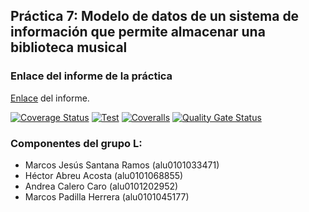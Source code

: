 ## Práctica 7: Modelo de datos de un sistema de información que permite almacenar una biblioteca musical

### Enlace del informe de la práctica
[Enlace](https://ull-esit-inf-dsi-2122.github.io/ull-esit-inf-dsi-21-22-prct07-music-datamodel-grupo_l/) del informe.

[![Coverage Status](https://coveralls.io/repos/github/ULL-ESIT-INF-DSI-2122/ull-esit-inf-dsi-21-22-prct07-music-datamodel-grupo_l/badge.svg?branch=main)](https://coveralls.io/github/ULL-ESIT-INF-DSI-2122/ull-esit-inf-dsi-21-22-prct07-music-datamodel-grupo_l?branch=main)          [![Test](https://github.com/ULL-ESIT-INF-DSI-2122/ull-esit-inf-dsi-21-22-prct07-music-datamodel-grupo_l/actions/workflows/node.js.yml/badge.svg)](https://github.com/ULL-ESIT-INF-DSI-2122/ull-esit-inf-dsi-21-22-prct07-music-datamodel-grupo_l/actions/workflows/node.js.yml)         [![Coveralls](https://github.com/ULL-ESIT-INF-DSI-2122/ull-esit-inf-dsi-21-22-prct07-music-datamodel-grupo_l/actions/workflows/coveralls.yml/badge.svg)](https://github.com/ULL-ESIT-INF-DSI-2122/ull-esit-inf-dsi-21-22-prct07-music-datamodel-grupo_l/actions/workflows/coveralls.yml)           [![Quality Gate Status](https://sonarcloud.io/api/project_badges/measure?project=ULL-ESIT-INF-DSI-2122_ull-esit-inf-dsi-21-22-prct07-music-datamodel-grupo_l&metric=alert_status)](https://sonarcloud.io/summary/new_code?id=ULL-ESIT-INF-DSI-2122_ull-esit-inf-dsi-21-22-prct07-music-datamodel-grupo_l)  

### Componentes del grupo L:
- Marcos Jesús Santana Ramos (alu0101033471)
- Héctor Abreu Acosta (alu0101068855)
- Andrea Calero Caro (alu0101202952) 
- Marcos Padilla Herrera (alu0101045177)
